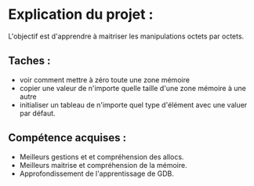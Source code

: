 # Explication du projet :

L'objectif est d'apprendre à maitriser les manipulations octets par octets. 

## Taches :

- voir comment mettre à zéro toute une zone mémoire
- copier une valeur de n'importe quelle taille d'une zone mémoire à une autre
- initialiser un tableau de n'importe quel type d'élément avec une valuer par défaut.

## Compétence acquises : 
- Meilleurs gestions et et compréhension des allocs.
- Meilleurs maitrise et compréhension de la mémoire.
- Approfondissement de l'apprentissage de GDB.
